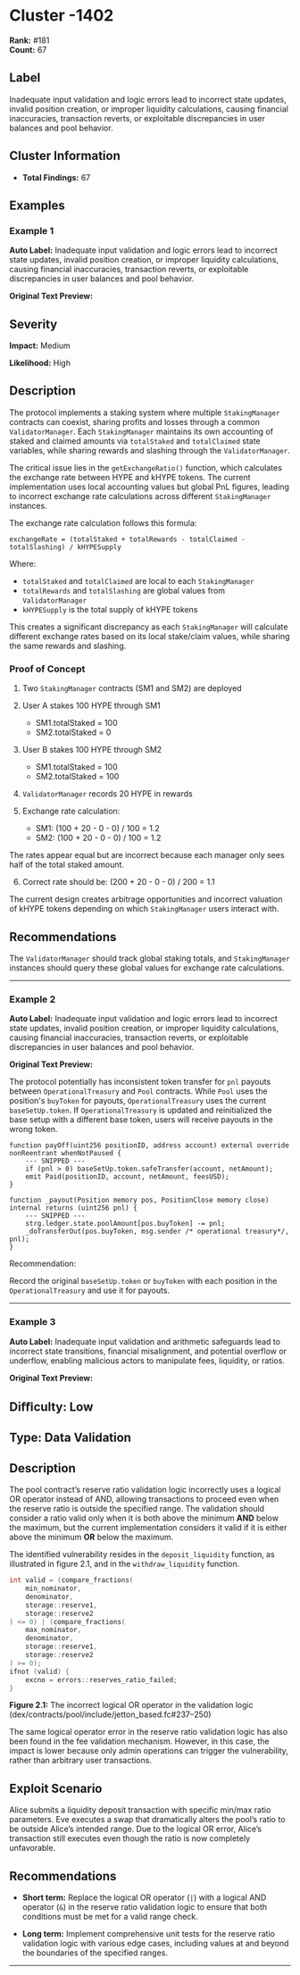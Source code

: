 # Cluster -1402

**Rank:** #181  
**Count:** 67  

## Label
Inadequate input validation and logic errors lead to incorrect state updates, invalid position creation, or improper liquidity calculations, causing financial inaccuracies, transaction reverts, or exploitable discrepancies in user balances and pool behavior.

## Cluster Information
- **Total Findings:** 67

## Examples

### Example 1

**Auto Label:** Inadequate input validation and logic errors lead to incorrect state updates, invalid position creation, or improper liquidity calculations, causing financial inaccuracies, transaction reverts, or exploitable discrepancies in user balances and pool behavior.  

**Original Text Preview:**

## Severity

**Impact:** Medium

**Likelihood:** High

## Description

The protocol implements a staking system where multiple `StakingManager` contracts can coexist, sharing profits and losses through a common `ValidatorManager`. Each `StakingManager` maintains its own accounting of staked and claimed amounts via `totalStaked` and `totalClaimed` state variables, while sharing rewards and slashing through the `ValidatorManager`.

The critical issue lies in the `getExchangeRatio()` function, which calculates the exchange rate between HYPE and kHYPE tokens. The current implementation uses local accounting values but global PnL figures, leading to incorrect exchange rate calculations across different `StakingManager` instances.

The exchange rate calculation follows this formula:

```solidity
exchangeRate = (totalStaked + totalRewards - totalClaimed - totalSlashing) / kHYPESupply
```

Where:

- `totalStaked` and `totalClaimed` are local to each `StakingManager`
- `totalRewards` and `totalSlashing` are global values from `ValidatorManager`
- `kHYPESupply` is the total supply of kHYPE tokens

This creates a significant discrepancy as each `StakingManager` will calculate different exchange rates based on its local stake/claim values, while sharing the same rewards and slashing. 

### Proof of Concept

1. Two `StakingManager` contracts (SM1 and SM2) are deployed

2. User A stakes 100 HYPE through SM1
    - SM1.totalStaked = 100
    - SM2.totalStaked = 0

3. User B stakes 100 HYPE through SM2
    - SM1.totalStaked = 100
    - SM2.totalStaked = 100

4. `ValidatorManager` records 20 HYPE in rewards

5. Exchange rate calculation:
    - SM1: (100 + 20 - 0 - 0) / 100 = 1.2
    - SM2: (100 + 20 - 0 - 0) / 100 = 1.2

The rates appear equal but are incorrect because each manager only sees half of the total staked amount.

6. Correct rate should be: (200 + 20 - 0 - 0) / 200 = 1.1

The current design creates arbitrage opportunities and incorrect valuation of kHYPE tokens depending on which `StakingManager` users interact with.

## Recommendations

The `ValidatorManager` should track global staking totals, and `StakingManager` instances should query these global values for exchange rate calculations.

---
### Example 2

**Auto Label:** Inadequate input validation and logic errors lead to incorrect state updates, invalid position creation, or improper liquidity calculations, causing financial inaccuracies, transaction reverts, or exploitable discrepancies in user balances and pool behavior.  

**Original Text Preview:**

The protocol potentially has inconsistent token transfer for `pnl` payouts between `OperationalTreasury` and `Pool` contracts. While `Pool` uses the position's `buyToken` for payouts, `OperationalTreasury` uses the current `baseSetUp.token`. If `OperationalTreasury` is updated and reinitialized the base setup with a different base token, users will receive payouts in the wrong token.

```solidity
function payOff(uint256 positionID, address account) external override nonReentrant whenNotPaused {
    --- SNIPPED ---
    if (pnl > 0) baseSetUp.token.safeTransfer(account, netAmount);
    emit Paid(positionID, account, netAmount, feesUSD);
}
```

```solidity
function _payout(Position memory pos, PositionClose memory close) internal returns (uint256 pnl) {
    --- SNIPPED ---
    strg.ledger.state.poolAmount[pos.buyToken] -= pnl;
    _doTransferOut(pos.buyToken, msg.sender /* operational treasury*/, pnl);
}
```

Recommendation:

Record the original `baseSetUp.token` or `buyToken` with each position in the `OperationalTreasury` and use it for payouts.

---
### Example 3

**Auto Label:** Inadequate input validation and arithmetic safeguards lead to incorrect state transitions, financial misalignment, and potential overflow or underflow, enabling malicious actors to manipulate fees, liquidity, or ratios.  

**Original Text Preview:**

## Diﬃculty: Low

## Type: Data Validation

## Description
The pool contract’s reserve ratio validation logic incorrectly uses a logical OR operator instead of AND, allowing transactions to proceed even when the reserve ratio is outside the specified range. The validation should consider a ratio valid only when it is both above the minimum **AND** below the maximum, but the current implementation considers it valid if it is either above the minimum **OR** below the maximum.

The identified vulnerability resides in the `deposit_liquidity` function, as illustrated in figure 2.1, and in the `withdraw_liquidity` function.

```c
int valid = (compare_fractions(
    min_nominator,
    denominator,
    storage::reserve1,
    storage::reserve2
) <= 0) | (compare_fractions(
    max_nominator,
    denominator,
    storage::reserve1,
    storage::reserve2
) >= 0);
ifnot (valid) {
    excno = errors::reserves_ratio_failed;
}
```

**Figure 2.1:** The incorrect logical OR operator in the validation logic (dex/contracts/pool/include/jetton_based.fc#237–250)

The same logical operator error in the reserve ratio validation logic has also been found in the fee validation mechanism. However, in this case, the impact is lower because only admin operations can trigger the vulnerability, rather than arbitrary user transactions.

## Exploit Scenario
Alice submits a liquidity deposit transaction with specific min/max ratio parameters. Eve executes a swap that dramatically alters the pool’s ratio to be outside Alice’s intended range. Due to the logical OR error, Alice’s transaction still executes even though the ratio is now completely unfavorable.

## Recommendations
- **Short term:** Replace the logical OR operator (`|`) with a logical AND operator (`&`) in the reserve ratio validation logic to ensure that both conditions must be met for a valid range check.

- **Long term:** Implement comprehensive unit tests for the reserve ratio validation logic with various edge cases, including values at and beyond the boundaries of the specified ranges.

---
